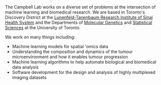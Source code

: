



The Campbell Lab works on a diverse set of problems at the intersection of machine learning and biomedical research. We are based in Toronto's Discovery District at the 
[Lunenfeld-Tanenbaum Research Institute of Sinai Health System](http://www.lunenfeld.ca/researchers/campbell)
and the Departments of [Molecular Genetics](http://www.moleculargenetics.utoronto.ca/) and [Statistical Sciences](https://www.statistics.utoronto.ca/) at the University of Toronto.

We work on many things including:
* Machine learning models for spatial 'omics data
* Understanding the composition and dynamics of the tumour microenvironment and how it enables tumour progression
* Machine learning algorithms to help automate biological and biomedical data analysis
* Software development for the design and analysis of highly multiplexed imaging datasets